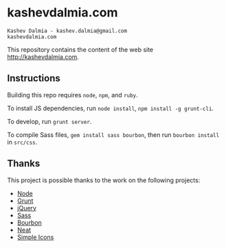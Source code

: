 # kashevdalmia.com

    Kashev Dalmia - kashev.dalmia@gmail.com
    kashevdalmia.com

This repository contains the content of the web site http://kashevdalmia.com.

## Instructions
Building this repo requires `node`, `npm`, and `ruby`.

To install JS dependencies, run `node install`, `npm install -g grunt-cli`.

To develop, run `grunt server`.

To compile Sass files, `gem install sass bourbon`, then run `bourbon install` in `src/css`.

## Thanks
This project is possible thanks to the work on the following projects:

- [Node](http://nodejs.org/)
- [Grunt](http://gruntjs.com/)
- [jQuery](http://jquery.com/)
- [Sass](http://sass-lang.com/)
- [Bourbon](http://bourbon.io/)
- [Neat](http://neat.bourbon.io/)
- [Simple Icons](http://simpleicons.org/)
